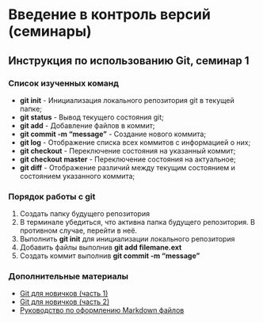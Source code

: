 # Введение в контроль версий (семинары)

## Инструкция по использованию Git, семинар 1


### Список изученных команд 

+ **git init** - Инициализация локального репозитория git в текущей папке; 
+ **git status** - Вывод текущего состояния git;
+ **git add** - Добавление файлов в коммит;
+ **git commit -m “message”** - Создание нового коммита;
+ **git log** - Отображение списка всех коммитов с информацией о них;
+ **git checkout** - Переключение состояния на указанный коммит;
+ **git checkout master** - Переключение состояния на актуальное;
+ **git diff** - Отображение различий между текущим состоянием и состоянием указанного коммита;

### Порядок работы с git
1. Создать папку будущего репозитория
2. В терминале убедиться, что активна папка будущего репозитория. В противном случае, перейти в неё.
3. Выполнить **git init** для инициализации локального репозитория
4. Добавить файлы выполнив **git add filemane.ext** 
5. Создать коммит выполнив **git commit -m “message”**

### Дополнительные материалы
+ [Git для новичков (часть 1)](https://habr.com/ru/articles/541258/)
+ [Git для новичков (часть 2)](https://habr.com/ru/articles/542616/)
+ [Руководство по оформлению Markdown файлов](https://gist.github.com/Jekins/2bf2d0638163f1294637)